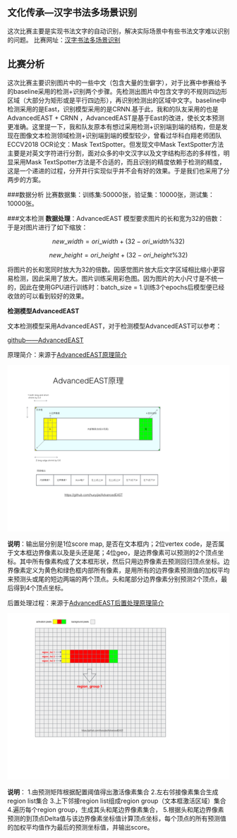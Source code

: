 ## 文化传承—汉字书法多场景识别
这次比赛主要是实现书法文字的自动识别，解决实际场景中有些书法文字难以识别的问题。
比赛网址：[汉字书法多场景识别](https://www.datafountain.cn/competitions/334/details)
 
## 比赛分析
这次比赛主要识别图片中的一些中文（包含大量的生僻字），对于比赛中参赛给予的baseline采用的检测+识别两个步骤。先检测出图片中包含文字的不规则四边形区域（大部分为矩形或是平行四边形），再识别检测出的区域中文字。baseline中检测采用的是East，识别模型采用的是CRNN.基于此，我和的队友采用的也是AdvancedEAST + CRNN ，AdvancedEAST是基于East的改进，使长文本预测更准确。这里提一下，我和队友原本有想过采用检测+识别端到端的结构，但是发现在图像文本检测领域检测+识别端到端的模型较少，曾看过华科白翔老师团队ECCV2018 OCR论文：Mask TextSpotter。但发现文中Mask TextSpotter方法主要是对英文字符进行分割，面对众多的中文汉字以及文字结构形态的多样性，明显采用Mask TextSpotter方法是不合适的，而且识别的精度依赖于检测的精度，这是一个递进的过程，分开并行实现似乎并不会有好的效果。于是我们也采用了分两步的方案。 

###数据分析
比赛数据集：训练集:50000张，验证集：10000张，测试集：10000张。

###文本检测
**数据处理**：AdvancedEAST 模型要求图片的长和宽为32的倍数：于是对图片进行了如下缩放：

$$ new\_width = ori\_width + (32 - ori\_width\%32) $$

$$ new\_height = ori\_height + (32 - ori\_height\%32) $$

将图片的长和宽同时放大为32的倍数。因感觉图片放大后文字区域相比缩小更容易检测，因此采用了放大。图片训练采用彩色图。因为图片的大小尺寸是不统一的，因此在使用GPU进行训练时：batch_size = 1.训练3个epochs后模型便已经收敛的可以看到较好的效果。


**检测模型AdvancedEAST**

文本检测模型采用AdvancedEAST，对于检测模型AdvancedEAST可以参考：

[github——AdvancedEAST](https://github.com/huoyijie/AdvancedEAST)

原理简介：来源于[AdvancedEAST原理简介](https://huoyijie.github.io/zh-Hans/2018/08/24/AdvancedEAST%E6%96%87%E6%9C%AC%E6%A3%80%E6%B5%8B%E5%8E%9F%E7%90%86%E7%AE%80%E4%BB%8B/)

![AdvancedEAST](/assets/adveast.jpeg)

**说明**：输出层分别是1位score map, 是否在文本框内；2位vertex code，是否属于文本框边界像素以及是头还是尾；4位geo，是边界像素可以预测的2个顶点坐标。其中所有像素构成了文本框形状，然后只用边界像素去预测回归顶点坐标。边界像素定义为黄色和绿色框内部所有像素，是用所有的边界像素预测值的加权平均来预测头或尾的短边两端的两个顶点。头和尾部分边界像素分别预测2个顶点，最后得到4个顶点坐标。

后置处理过程：来源于[AdvancedEAST后置处理原理简介](https://huoyijie.github.io/zh-Hans/2018/08/27/AdvancedEAST%E5%90%8E%E7%BD%AE%E5%A4%84%E7%90%86%E5%8E%9F%E7%90%86%E7%AE%80%E4%BB%8B/)

![](/assets/adveast-post-process.jpeg)

**说明**：
1.由预测矩阵根据配置阈值得出激活像素集合
2.左右邻接像素集合生成region list集合
3.上下邻接region list组成region group（文本框激活区域）集合
4.遍历每个region group，生成其头和尾边界像素集合，
5.根据头和尾边界像素预测的到顶点Delta值与该边界像素坐标值计算顶点坐标，每个顶点的所有预测值的加权平均值作为最后的预测坐标值，并输出score。

